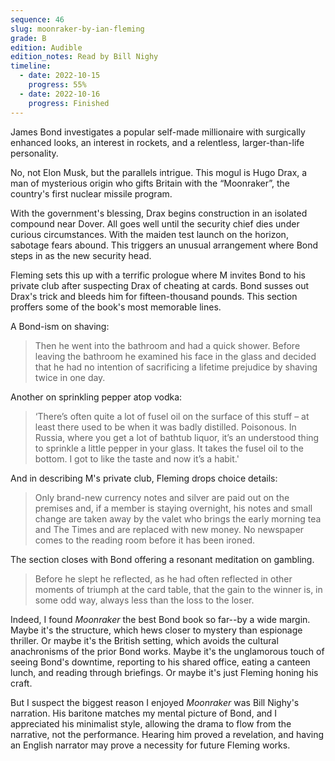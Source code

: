 ```yaml
---
sequence: 46
slug: moonraker-by-ian-fleming
grade: B
edition: Audible
edition_notes: Read by Bill Nighy
timeline:
  - date: 2022-10-15
    progress: 55%
  - date: 2022-10-16
    progress: Finished
---
```


James Bond investigates a popular self-made millionaire with surgically enhanced looks, an interest in rockets, and a relentless, larger-than-life personality.

<!-- end -->

No, not Elon Musk, but the parallels intrigue. This mogul is Hugo Drax, a man of mysterious origin who gifts Britain with the “Moonraker”, the country's first nuclear missile program.

With the government's blessing, Drax begins construction in an isolated compound near Dover. All goes well until the security chief dies under curious circumstances. With the maiden test launch on the horizon, sabotage fears abound. This triggers an unusual arrangement where Bond steps in as the new security head.

Fleming sets this up with a terrific prologue where M invites Bond to his private club after suspecting Drax of cheating at cards. Bond susses out Drax's trick and bleeds him for fifteen-thousand pounds. This section proffers some of the book's most memorable lines.

A Bond-ism on shaving:

> Then he went into the bathroom and had a quick shower. Before leaving the bathroom he examined his face in the glass and decided that he had no intention of sacrificing a lifetime prejudice by shaving twice in one day.

Another on sprinkling pepper atop vodka:

> ‘There’s often quite a lot of fusel oil on the surface of this stuff – at least there used to be when it was badly distilled. Poisonous. In Russia, where you get a lot of bathtub liquor, it’s an understood thing to sprinkle a little pepper in your glass. It takes the fusel oil to the bottom. I got to like the taste and now it’s a habit.'

And in describing M's private club, Fleming drops choice details:

> Only brand-new currency notes and silver are paid out on the premises and, if a member is staying overnight, his notes and small change are taken away by the valet who brings the early morning tea and The Times and are replaced with new money. No newspaper comes to the reading room before it has been ironed.

The section closes with Bond offering a resonant meditation on gambling.

> Before he slept he reflected, as he had often reflected in other moments of triumph at the card table, that the gain to the winner is, in some odd way, always less than the loss to the loser.

Indeed, I found _Moonraker_ the best Bond book so far--by a wide margin. Maybe it's the structure, which hews closer to mystery than espionage thriller. Or maybe it's the British setting, which avoids the cultural anachronisms of the prior Bond works. Maybe it's the unglamorous touch of seeing Bond's downtime, reporting to his shared office, eating a canteen lunch, and reading through briefings. Or maybe it's just Fleming honing his craft.

But I suspect the biggest reason I enjoyed _Moonraker_ was Bill Nighy's narration. His baritone matches my mental picture of Bond, and I appreciated his minimalist style, allowing the drama to flow from the narrative, not the performance. Hearing him proved a revelation, and having an English narrator may prove a necessity for future Fleming works.
